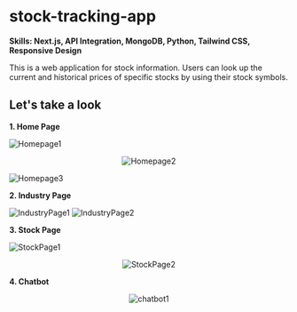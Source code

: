 # stock-tracking-app
**Skills: Next.js, API Integration, MongoDB, Python, Tailwind CSS, Responsive Design**


This is a web application for stock information. Users can look up the current and historical prices of specific stocks by using their stock symbols.

## Let's take a look
[//]: # (https://financed-two.vercel.app/)


**1. Home Page**

![Homepage1](https://github.com/user-attachments/assets/360d4c79-24ea-4c4d-b8d9-3f8c83c128fc)
<p align="center">
  <img src="https://github.com/user-attachments/assets/66fdf365-4f06-4b22-8102-fe0ed68fd841" alt="Homepage2"/>
</p>

![Homepage3](https://github.com/user-attachments/assets/2e7326ec-a520-46a2-a7c6-6ef4b47ff5ef)


**2. Industry Page**

![IndustryPage1](https://github.com/user-attachments/assets/6d10a85e-0ee5-4e1a-857a-b050048eeb7e)
![IndustryPage2](https://github.com/user-attachments/assets/8f120361-8a02-48a9-bf2a-c950765200b1)


**3. Stock Page**

![StockPage1](https://github.com/user-attachments/assets/4c69e402-ea65-4e72-808c-08297f5ce170)
<p align="center">
  <img src="https://github.com/user-attachments/assets/c86226f4-53df-408f-90d7-f1ec9d2139e2" alt="StockPage2" />
</p>


**4. Chatbot**

<p align="center">
  <img src="https://github.com/user-attachments/assets/7c2b598c-60d8-45f1-9ed2-f708d2919d27" alt="chatbot1" />
</p>


